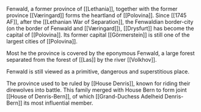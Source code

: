 Fenwald, a former province of [[Lethania]], together with the former province [[Væringard]] forms the heartland of [[Polovina]]. Since [[1745 AF]], after the [[Lethanian War of Separation]], the Fenwaldian border-city (on the border of Fenwald and [[Væringard]]), [[Drysfurt]] has become the capital of [[Polovina]]. Its former capital [[Görmerstein]] is still one of the largest cities of [[Polovina]].

Most he the province is covered by the eponymous Fenwald, a large forest separated from the forest of [[Las]] by the river [[Volkhov]].

Fenwald is still viewed as a primitive, dangerous and superstitious place. 

The province used to be ruled by [[House Denris]], known for riding their direwolves into battle. This family merged with House Bern to form joint [[House of Denris-Bern]], of which [[Grand-Duchess Adelheid Denris-Bern]] its most influential member. 

